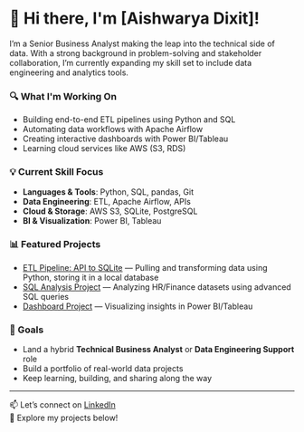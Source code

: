 # 👋 Hi there, I'm [Aishwarya Dixit]!

I’m a Senior Business Analyst making the leap into the technical side of data. With a strong background in problem-solving and stakeholder collaboration, I’m currently expanding my skill set to include data engineering and analytics tools.

### 🔍 What I'm Working On
- Building end-to-end ETL pipelines using Python and SQL
- Automating data workflows with Apache Airflow
- Creating interactive dashboards with Power BI/Tableau
- Learning cloud services like AWS (S3, RDS)

### 💡 Current Skill Focus
- **Languages & Tools**: Python, SQL, pandas, Git
- **Data Engineering**: ETL, Apache Airflow, APIs
- **Cloud & Storage**: AWS S3, SQLite, PostgreSQL
- **BI & Visualization**: Power BI, Tableau

### 📊 Featured Projects
- [ETL Pipeline: API to SQLite](#) — Pulling and transforming data using Python, storing it in a local database
- [SQL Analysis Project](#) — Analyzing HR/Finance datasets using advanced SQL queries
- [Dashboard Project](#) — Visualizing insights in Power BI/Tableau

### 🎯 Goals
- Land a hybrid **Technical Business Analyst** or **Data Engineering Support** role
- Build a portfolio of real-world data projects
- Keep learning, building, and sharing along the way

---

📫 Let’s connect on [LinkedIn](www.linkedin.com/in/aishwaryadixit27)  
🔗 Explore my projects below!

